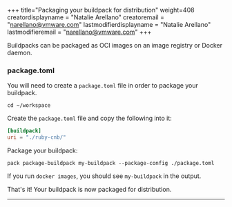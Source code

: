 +++
title="Packaging your buildpack for distribution"
weight=408
creatordisplayname = "Natalie Arellano"
creatoremail = "narellano@vmware.com"
lastmodifierdisplayname = "Natalie Arellano"
lastmodifieremail = "narellano@vmware.com"
+++

Buildpacks can be packaged as OCI images on an image registry or Docker daemon.

### package.toml
You will need to create a `package.toml` file in order to package your buildpack.

`cd ~/workspace`

Create the `package.toml` file and copy the following into it:

```toml
[buildpack]
uri = "./ruby-cnb/"
```

Package your buildpack:

`pack package-buildpack my-buildpack --package-config ./package.toml`

If you run `docker images`, you should see `my-buildpack` in the output. 

That's it! Your buildpack is now packaged for distribution.

---
